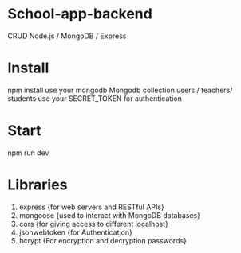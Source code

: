 # School-app-backend
CRUD Node.js / MongoDB / Express

# Install
npm install
use your mongodb 
Mongodb collection users / teachers/ students
use your SECRET_TOKEN for authentication

# Start
npm run dev

# Libraries
1. express {for web servers and RESTful APIs}
2. mongoose {used to interact with MongoDB databases}
3. cors  {for giving access to different localhost}
4. jsonwebtoken  {for Authentication}
5. bcrypt {For encryption and decryption passwords}
